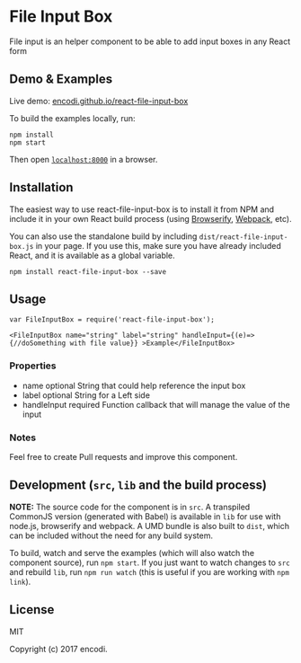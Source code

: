 # File Input Box

File input is an helper component to be able to add input boxes in any React form


## Demo & Examples

Live demo: [encodi.github.io/react-file-input-box](http://encodi.github.io/react-file-input-box/)

To build the examples locally, run:

```
npm install
npm start
```

Then open [`localhost:8000`](http://localhost:8000) in a browser.


## Installation

The easiest way to use react-file-input-box is to install it from NPM and include it in your own React build process (using [Browserify](http://browserify.org), [Webpack](http://webpack.github.io/), etc).

You can also use the standalone build by including `dist/react-file-input-box.js` in your page. If you use this, make sure you have already included React, and it is available as a global variable.

```
npm install react-file-input-box --save
```


## Usage

```
var FileInputBox = require('react-file-input-box');

<FileInputBox name="string" label="string" handleInput={(e)=>{//doSomething with file value}} >Example</FileInputBox>
```

### Properties

* name optional String that could help reference the input box
* label optional String for a Left side <label></label>
* handleInput required Function callback that will manage the value of the input

### Notes

Feel free to create Pull requests and improve this component.


## Development (`src`, `lib` and the build process)

**NOTE:** The source code for the component is in `src`. A transpiled CommonJS version (generated with Babel) is available in `lib` for use with node.js, browserify and webpack. A UMD bundle is also built to `dist`, which can be included without the need for any build system.

To build, watch and serve the examples (which will also watch the component source), run `npm start`. If you just want to watch changes to `src` and rebuild `lib`, run `npm run watch` (this is useful if you are working with `npm link`).

## License

MIT

Copyright (c) 2017 encodi.
